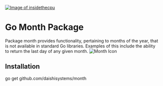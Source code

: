 <a href="http://insidethecpu.com">![Image of insidethecpu](https://dl.dropboxusercontent.com/u/26042707/Daishi%20Systems%20Icon%20with%20Text%20%28really%20tiny%20with%20photo%29.png)</a>
# Go Month Package
Package month provides functionality, pertaining to months of the year, that is not available in standard Go libraries. Examples of this include the ability to return the last day of any given month.
![Month Icon](https://dl.dropboxusercontent.com/u/26042707/gomonth.jpg)
## Installation
go get github.com/daishisystems/month